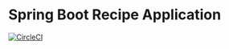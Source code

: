 # Spring Boot Recipe Application

[![CircleCI](https://circleci.com/gh/niveksys/spring-mysql-recipe-app.svg?style=svg)](https://circleci.com/gh/niveksys/spring-mysql-recipe-app)
